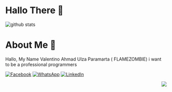 # Hallo There 👋

![github stats](https://github-readme-stats.vercel.app/api?username=FLAMEZOMBIE&show_icons=true&theme=radical)

# About Me :tada:

Hallo, My Name Valentino Ahmad Ulza Paramarta ( FLAMEZOMBIE) i want to be a professional programmers

[![Facebook](https://cdn4.iconfinder.com/data/icons/social-media-2210/24/Instagram-24.png)](https://www.instagram.com/u.paramarta_yt/)
[![WhatsApp](https://cdn3.iconfinder.com/data/icons/social-media-chamfered-corner/154/whatsapp-24.png)](https://wa.me/628157642183)
[![LinkedIn](https://cdn3.iconfinder.com/data/icons/social-media-chamfered-corner/154/linkdin-24.png)](https://www.linkedin.com/in/ulza-paramarta-22a7691b2/)

<img src="https://komarev.com/ghpvc/?username=FLAMEZOMBIE&color=blue&style=flat-square" align="right" />
